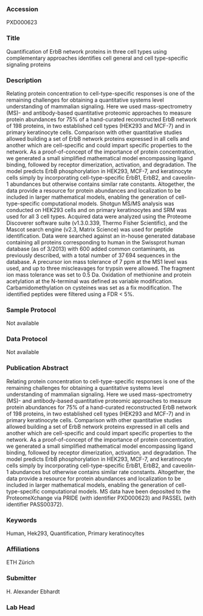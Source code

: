 ### Accession
PXD000623

### Title
Quantification of ErbB network proteins in three cell types using complementary approaches identifies cell general and cell type-specific signaling proteins

### Description
Relating protein concentration to cell-type-specific responses is one of the remaining challenges for obtaining a quantitative systems level understanding of mammalian signaling. Here we used mass-spectrometry (MS)- and antibody-based quantitative proteomic approaches to measure protein abundances for 75% of a hand-curated reconstructed ErbB network of 198 proteins, in two established cell types (HEK293 and MCF-7) and in primary keratinocyte cells. Comparison with other quantitative studies allowed building a set of ErbB network proteins expressed in all cells and another which are cell-specific and could impart specific properties to the network. As a proof-of-concept of the importance of protein concentration, we generated a small simplified mathematical model encompassing ligand binding, followed by receptor dimerization, activation, and degradation. The model predicts ErbB phosphorylation in HEK293, MCF-7, and keratinocyte cells simply by incorporating cell-type-specific ErbB1, ErbB2, and caveolin-1 abundances but otherwise contains similar rate constants. Altogether, the data provide a resource for protein abundances and localization to be included in larger mathematical models, enabling the generation of cell-type-specific computational models. Shotgun MS/MS analysis was conducted on HEK293 cells and on primary keratinocytes and SRM was used for all 3 cell types. Acquired data were analyzed using the Proteome Discoverer software suite (v1.3.0.339, Thermo Fisher Scientific), and the Mascot search engine (v2.3, Matrix Science) was used for peptide identification. Data were searched against an in-house generated database containing all proteins corresponding to human in the Swissprot human database (as of 3/2013) with 600 added common contaminants, as previously described, with a total number of 37 694 sequences in the database. A precursor ion mass tolerance of 7 ppm at the MS1 level was used, and up to three miscleavages for trypsin were allowed. The fragment ion mass tolerance was set to 0.5 Da. Oxidation of methionine and protein acetylation at the N-terminal was defined as variable modification. Carbamidomethylation on cysteines was set as a fix modification. The identified peptides were filtered using a FDR < 5%.

### Sample Protocol
Not available

### Data Protocol
Not available

### Publication Abstract
Relating protein concentration to cell-type-specific responses is one of the remaining challenges for obtaining a quantitative systems level understanding of mammalian signaling. Here we used mass-spectrometry (MS)- and antibody-based quantitative proteomic approaches to measure protein abundances for 75% of a hand-curated reconstructed ErbB network of 198 proteins, in two established cell types (HEK293 and MCF-7) and in primary keratinocyte cells. Comparison with other quantitative studies allowed building a set of ErbB network proteins expressed in all cells and another which are cell-specific and could impart specific properties to the network. As a proof-of-concept of the importance of protein concentration, we generated a small simplified mathematical model encompassing ligand binding, followed by receptor dimerization, activation, and degradation. The model predicts ErbB phosphorylation in HEK293, MCF-7, and keratinocyte cells simply by incorporating cell-type-specific ErbB1, ErbB2, and caveolin-1 abundances but otherwise contains similar rate constants. Altogether, the data provide a resource for protein abundances and localization to be included in larger mathematical models, enabling the generation of cell-type-specific computational models. MS data have been deposited to the ProteomeXchange via PRIDE (with identifier PXD000623) and PASSEL (with identifier PASS00372).

### Keywords
Human, Hek293, Quantification, Primary keratinocyltes

### Affiliations
ETH Zürich

### Submitter
H. Alexander Ebhardt

### Lab Head



